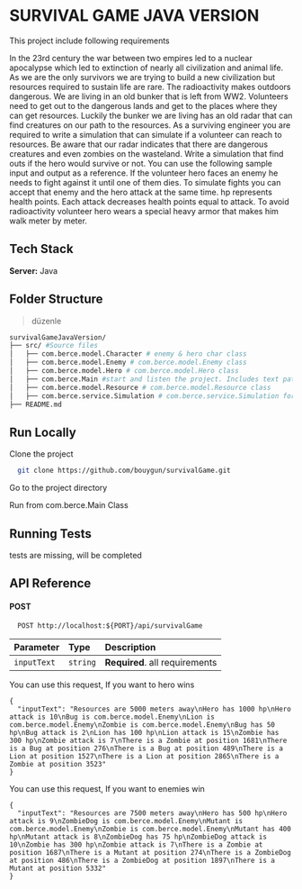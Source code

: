 # SURVIVAL GAME JAVA VERSION

This project include following requirements

In the 23rd century the war between two empires led to a nuclear apocalypse which led to extinction of nearly all civilization and animal life. As we are the only survivors we are trying to build a new civilization but resources required to sustain life are rare. The radioactivity makes outdoors dangerous. We are living in an old bunker that is left from WW2. Volunteers need to get out to the dangerous lands and get to the places where they can get resources. Luckily the bunker we are living has an old radar that can find creatures on our path to the resources. As a surviving engineer you are required to write a simulation that can simulate if a volunteer can reach to resources. Be aware that our radar indicates that there are dangerous creatures and even zombies on the wasteland.
Write a simulation that find outs if the hero would survive or not. You can use the following sample input and output as a reference. If the volunteer hero faces an enemy he needs to fight against it until one of them dies. To simulate fights you can accept that enemy and the hero attack at the same time. hp represents health points. Each attack decreases health points equal to attack. To avoid radioactivity volunteer hero wears a special heavy armor that makes him walk meter by meter.

## Tech Stack

**Server:** Java

## Folder Structure
> düzenle

```bash
survivalGameJavaVersion/
├── src/ #Source files
│   ├── com.berce.model.Character # enemy & hero char class
│   ├── com.berce.model.Enemy # com.berce.model.Enemy class
│   ├── com.berce.model.Hero # com.berce.model.Hero class
│   ├── com.berce.Main #start and listen the project. Includes text patterns
│   ├── com.berce.model.Resource # com.berce.model.Resource class
│   ├── com.berce.service.Simulation # com.berce.service.Simulation for desired output
├── README.md
```

## Run Locally

Clone the project

```bash
  git clone https://github.com/bouygun/survivalGame.git
```

Go to the project directory

Run from com.berce.Main Class

## Running Tests

tests are missing, will be completed

## API Reference

#### POST

```http
  POST http://localhost:${PORT}/api/survivalGame
```

| Parameter | Type     | Description                       |
| :-------- | :------- | :-------------------------------- |
| `inputText`      | `string` | **Required**. all requirements |


You can use this request, If you want to hero wins
```
{
  "inputText": "Resources are 5000 meters away\nHero has 1000 hp\nHero attack is 10\nBug is com.berce.model.Enemy\nLion is com.berce.model.Enemy\nZombie is com.berce.model.Enemy\nBug has 50 hp\nBug attack is 2\nLion has 100 hp\nLion attack is 15\nZombie has 300 hp\nZombie attack is 7\nThere is a Zombie at position 1681\nThere is a Bug at position 276\nThere is a Bug at position 489\nThere is a Lion at position 1527\nThere is a Lion at position 2865\nThere is a Zombie at position 3523"
}
```

You can use this request, If you want to enemies win
```
{
  "inputText": "Resources are 7500 meters away\nHero has 500 hp\nHero attack is 9\nZombieDog is com.berce.model.Enemy\nMutant is com.berce.model.Enemy\nZombie is com.berce.model.Enemy\nMutant has 400 hp\nMutant attack is 8\nZombieDog has 75 hp\nZombieDog attack is 10\nZombie has 300 hp\nZombie attack is 7\nThere is a Zombie at position 1687\nThere is a Mutant at position 274\nThere is a ZombieDog at position 486\nThere is a ZombieDog at position 1897\nThere is a Mutant at position 5332"
}
```
